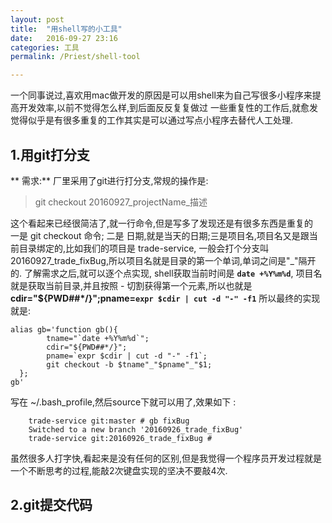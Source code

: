 ```yaml
---
layout: post  
title:  "用shell写的小工具"  
date:   2016-09-27 23:16  
categories: 工具  
permalink: /Priest/shell-tool

---
```


一个同事说过,喜欢用mac做开发的原因是可以用shell来为自己写很多小程序来提高开发效率,以前不觉得怎么样,到后面反反复复做过
一些重复性的工作后,就愈发觉得似乎是有很多重复的工作其实是可以通过写点小程序去替代人工处理.  

## 1.用git打分支  

** 需求:** 厂里采用了git进行打分支,常规的操作是:  

> git checkout 20160927_projectName_描述  

这个看起来已经很简洁了,就一行命令,但是写多了发现还是有很多东西是重复的  
一是 git checkout 命令; 二是 日期,就是当天的日期;三是项目名,项目名又是跟当前目录绑定的,比如我们的项目是 trade-service,
一般会打个分支叫 20160927_trade_fixBug,所以项目名就是目录的第一个单词,单词之间是"_"隔开的. 了解需求之后,就可以逐个点实现,
shell获取当前时间是 **`date +%Y%m%d`**, 项目名就是获取当前目录,并且按照 - 切割获得第一个元素,所以也就是 **cdir="${PWD##*/}";pname=`expr $cdir | cut -d "-" -f1`**
所以最终的实现就是:

```
alias gb='function gb(){
        tname="`date +%Y%m%d`";
        cdir="${PWD##*/}";
        pname=`expr $cdir | cut -d "-" -f1`;
        git checkout -b $tname"_"$pname"_"$1; 
  };
gb'
```
写在 ~/.bash_profile,然后source下就可以用了,效果如下 :

```
    trade-service git:master # gb fixBug                                                                     
    Switched to a new branch '20160926_trade_fixBug'
    trade-service git:20160926_trade_fixBug #
```
虽然很多人打字快,看起来是没有任何的区别,但是我觉得一个程序员开发过程就是一个不断思考的过程,能敲2次键盘实现的坚决不要敲4次.  

## 2.git提交代码